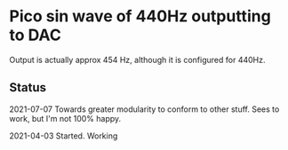 # Pico sin wave of 440Hz outputting to DAC

Output is actually approx 454 Hz, although it is configured for 440Hz.


## Status

2021-07-07	Towards greater modularity to conform to other stuff. Sees to work, but I'm not 100% happy.


2021-04-03 	Started. Working

